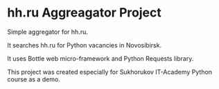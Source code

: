 # hh.ru Aggreagator Project
Simple aggregator for hh.ru.

It searches hh.ru for Python vacancies in Novosibirsk.

It uses Bottle web micro-framework and Python Requests library.

This project was created especially for Sukhorukov IT-Academy Python course as a demo.
